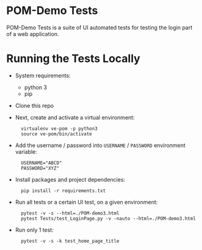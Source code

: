 POM-Demo Tests
===============================

POM-Demo Tests is a suite of UI automated tests for testing the login part of a web application.

Running the Tests Locally
=========================

* System requirements:
  * python 3
  * pip

* Clone this repo

* Next, create and activate a virtual environment:

        virtualenv ve-pom -p python3
        source ve-pom/bin/activate

* Add the username / password into `USERNAME` / `PASSWORD` environment variable:

        USERNAME="ABCD"
        PASSWORD="XYZ"

* Install packages and project dependencies:

        pip install -r requirements.txt

* Run all tests or a certain UI test, on a given environment:

        pytest -v -s --html=./POM-demo3.html
        pytest Tests/test_LoginPage.py -v -nauto --html=./POM-demo3.html

* Run only 1 test: 
        
        pytest -v -s -k test_home_page_title

